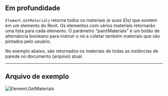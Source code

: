 ## Em profundidade
`Element.GetMaterials` retorna todos os materiais _(e suas IDs)_ que existem em um elemento do Revit. Os elementos com vários materiais retornarão uma lista para cada elemento. O parâmetro “paintMaterials” é um botão de alternância booleano para instruir o nó a coletar também materiais que são pintados pelo usuário.

No exemplo abaixo, são retornados os materiais de todas as instâncias de parede no documento (arquivo) atual.
___
## Arquivo de exemplo

![Element.GetMaterials](./Revit.Elements.Element.GetMaterials_img.jpg)
